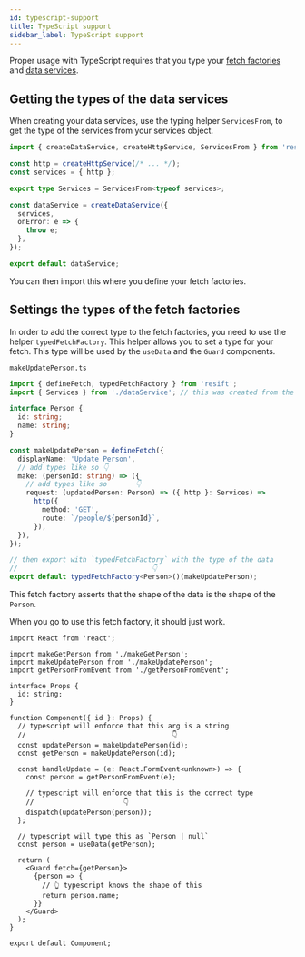 ```yaml
---
id: typescript-support
title: TypeScript support
sidebar_label: TypeScript support
---
```


Proper usage with TypeScript requires that you type your [fetch factories](../main-concepts/whats-a-fetch.md#defining-a-fetch) and [data services](../main-concepts/what-are-data-services.md).

## Getting the types of the data services

When creating your data services, use the typing helper `ServicesFrom`, to get the type of the services from your services object.

```ts
import { createDataService, createHttpService, ServicesFrom } from 'resift';

const http = createHttpService(/* ... */);
const services = { http };

export type Services = ServicesFrom<typeof services>;

const dataService = createDataService({
  services,
  onError: e => {
    throw e;
  },
});

export default dataService;
```

You can then import this where you define your fetch factories.

## Settings the types of the fetch factories

In order to add the correct type to the fetch factories, you need to use the helper `typedFetchFactory`. This helper allows you to set a type for your fetch. This type will be used by the `useData` and the `Guard` components.

`makeUpdatePerson.ts`

```ts
import { defineFetch, typedFetchFactory } from 'resift';
import { Services } from './dataService'; // this was created from the above example

interface Person {
  id: string;
  name: string;
}

const makeUpdatePerson = defineFetch({
  displayName: 'Update Person',
  // add types like so 👇
  make: (personId: string) => ({
    // add types like so       👇
    request: (updatedPerson: Person) => ({ http }: Services) =>
      http({
        method: 'GET',
        route: `/people/${personId}`,
      }),
  }),
});

// then export with `typedFetchFactory` with the type of the data
//                                 👇
export default typedFetchFactory<Person>()(makeUpdatePerson);
```

This fetch factory asserts that the shape of the data is the shape of the `Person`.

When you go to use this fetch factory, it should just work.

```tsx
import React from 'react';

import makeGetPerson from './makeGetPerson';
import makeUpdatePerson from './makeUpdatePerson';
import getPersonFromEvent from './getPersonFromEvent';

interface Props {
  id: string;
}

function Component({ id }: Props) {
  // typescript will enforce that this arg is a string
  //                                    👇
  const updatePerson = makeUpdatePerson(id);
  const getPerson = makeUpdatePerson(id);

  const handleUpdate = (e: React.FormEvent<unknown>) => {
    const person = getPersonFromEvent(e);

    // typescript will enforce that this is the correct type
    //                      👇
    dispatch(updatePerson(person));
  };

  // typescript will type this as `Person | null`
  const person = useData(getPerson);

  return (
    <Guard fetch={getPerson}>
      {person => {
        // 👆 typescript knows the shape of this
        return person.name;
      }}
    </Guard>
  );
}

export default Component;
```
